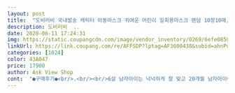 ```yaml
---
layout: post 
title:  "도비러비 국내발송 캐릭터 아동마스크 귀여운 어린이 일회용마스크 랜덤 10장10매, 1개, 10매" 
description: 도비러비  ..
date: 2020-06-11 17:24:31 
img: https://static.coupangcdn.com/image/vendor_inventory/0269/6efe0850f551af2eb57ebfd1972cef2bdedcf8c2611525c6ce7b5d09c42a.jpg 
linkUrl: https://link.coupang.com/re/AFFSDP?lptag=AF3600438&subid=ahnPublicAsk&pageKey=1365973596&itemId=2398072600&vendorItemId=70631348806&traceid=V0-113-f96fe18d0832508c 
categories: [1024] 
color: 43A047 
price: 17900 
author: Ask View Shop 
cont:  "●구매후기●<br/>.<br/><br/>6살 남자아이는 넉넉하게 잘 맞고 20개월 남자아이에게는 큽니다급한대로  끈을 살짝 묶어서 쓰긴하는데 그래도 마스크가 커서 눈을 찌를까봐 신경이 쓰이긴합니다코와이어가 없어서 아쉽지만 그래도 큰아이에게는 잘 맞아서 이번에 다시  재구매합니다동생에게는 너무 커서  다른 상품 찾아나섭니다 별하나뺀건 가격에 조금 망설여져서 뺐습니다<br/>kf필터 붙여 사용하려샀어요.<br/><br/>가볍고 무늬는 아이가 좋아하겠어요<br/>근데.<br/>.<br/> 얼굴이 많이 작은편인 5세6세 아이이긴하지만<br/>딸이여서 핑크로 부탁했더니 잘 보내왔네요<br/>바로 사용하지못하게되어 아쉽어요<br/>비교해 보니 크기는 비슷해요<br/>사이즈만 잘 맞다면 나쁘지않을 마스크인데<br/>상품은 종류별로 깔끔하게 지퍼백에 넣어져 있습니다<br/>아주 좀 많이 크네요.<br/>.<br/> 커서 양쪽 귀에걸면 목으로 내려와요ㅋ<br/>아직 씌워보진 않았지만 사용중인 마스크와<br/>얼릉 코로나가 종식 되기를요^^<br/>이번이 두번째 구매입니다<br/>코부분 막아주는 철사가 없어서 아쉽지만<br/>" 
---
```

